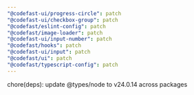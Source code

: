```yaml
---
"@codefast-ui/progress-circle": patch
"@codefast-ui/checkbox-group": patch
"@codefast/eslint-config": patch
"@codefast/image-loader": patch
"@codefast-ui/input-number": patch
"@codefast/hooks": patch
"@codefast-ui/input": patch
"@codefast/ui": patch
"@codefast/typescript-config": patch
---
```


chore(deps): update @types/node to v24.0.14 across packages
